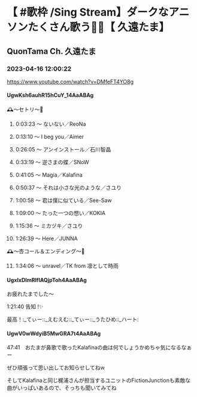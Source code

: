 # 【 #歌枠 /Sing Stream】ダークなアニソンたくさん歌う🦹‍♀️【 久遠たま】

## QuonTama Ch. 久遠たま

### 2023-04-16 12:00:22

https://www.youtube.com/watch?v=DMfeFT4YO8g

#### UgwKsh6auhR15hCuY_14AaABAg

🕰～セトリ～🥀



01. 0:03:23 ～ ないない／ReoNa

02. 0:13:10 ～ I beg you／Aimer

03. 0:26:05 ～ アンインストール／石川智晶

04. 0:33:19 ～ 逆さまの蝶／SNoW

05. 0:41:05 ～ Magia／Kalafina

06. 0:50:37 ～ それは小さな光のような／さユり

07. 1:00:58 ～ 君は僕に似ている／See-Saw

08. 1:09:00 ～ たった一つの想い／KOKIA

09. 1:15:36 ～ ミカヅキ／さユり

10. 1:26:39 ～ Here／JUNNA



🕰～杏コール＆エンディング～🥀



11. 1:34:06 ～ unravel／TK from 凛として時雨



#### UgxlxDImRIflAQjpToh4AaABAg

お疲れたまでした～

1:21:40 告知 !✨

最高！:_てぃー::_えむえむ::_てぃー::_うたひめ::_ハート:



#### UgwV0wWdyiB5MwGRA7t4AaABAg

47:41　おたまが鼻歌で歌ったKalafinaの曲は何でしょうかめちゃ気になるなぁー

ぜひ頑張って思い出してお知らせしてねw

そしてKalafinaと同じ梶浦さんが担当するユニットのFictionJunctionも素敵な曲がいっぱいあるので、そっちも聞いてみてね

